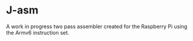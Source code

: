 # J-asm
A work in progress two pass assembler created for the Raspberry Pi using the Armv6 instruction set.
